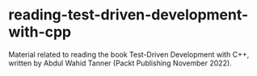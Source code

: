 # reading-test-driven-development-with-cpp
Material related to reading the book Test-Driven Development with C++, written by Abdul Wahid Tanner (Packt Publishing November 2022).
